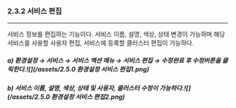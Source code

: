 ### 2.3.2    서비스 편집

---

서비스 정보를 편집하는 기능이다. 서비스 이름, 설명, 색상, 상태 변경이 가능하며 해당 서비스를 사용할 사용자 편집, 서비스에 등록할 클러스터 편집이 가능하다.

##### a\)    환경설정 → 서비스 → 서비스 액션 메뉴 → 서비스 편집 → 수정완료 후 수정버튼을 클릭한다.![](/assets/2.5.0 환경설정 서비스 편집1.png)

##### b\) 서비스 이름, 설명, 색상, 상태 및 사용자, 클러스터 수정이 가능하다.![](/assets/2.5.0 환경설정 서비스 편집2.png)



